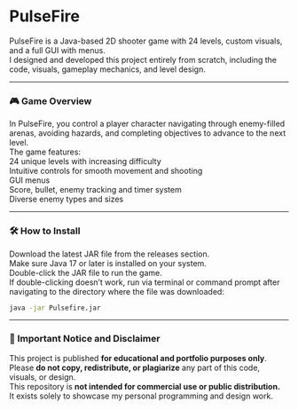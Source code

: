 # PulseFire  
PulseFire is a Java-based 2D shooter game with 24 levels, custom visuals, and a full GUI with menus.  
I designed and developed this project entirely from scratch, including the code, visuals, gameplay mechanics, and level design.  

---

### 🎮 Game Overview  
In PulseFire, you control a player character navigating through enemy-filled arenas, avoiding hazards, and completing objectives to advance to the next level.  
The game features:  
24 unique levels with increasing difficulty  
Intuitive controls for smooth movement and shooting  
GUI menus  
Score, bullet, enemy tracking and timer system  
Diverse enemy types and sizes  

---

### 🛠️ How to Install  

Download the latest JAR file from the releases section.  
Make sure Java 17 or later is installed on your system.  
Double-click the JAR file to run the game.  
If double-clicking doesn’t work, run via terminal or command prompt after navigating to the directory where the file was downloaded:  
```bash
java -jar Pulsefire.jar
```

---

### 🚫 Important Notice and Disclaimer  

This project is published **for educational and portfolio purposes only**.  
Please **do not copy, redistribute, or plagiarize** any part of this code, visuals, or design.  
This repository is **not intended for commercial use or public distribution.**  
It exists solely to showcase my personal programming and design work.  

